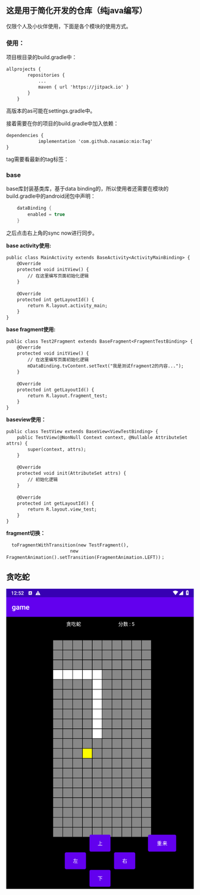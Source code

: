 ## 这是用于简化开发的仓库（纯java编写）

仅限个人及小伙伴使用，下面是各个模块的使用方式。

### 使用：

项目根目录的build.gradle中：

```
allprojects {
		repositories {
			...
			maven { url 'https://jitpack.io' }
		}
	}
```

高版本的as可能在settings.gradle中。

接着需要在你的项目的build.gradle中加入依赖：

```
dependencies {
            implementation 'com.github.nasamio:mio:Tag'
}
```

tag需要看最新的tag标签：

### base

base库封装基类库，基于data binding的，所以使用者还需要在模块的build.gradle中的android闭包中声明：

```groovy
    dataBinding {
        enabled = true
    }
```

之后点击右上角的sync now进行同步。

**base activity使用:**

```
public class MainActivity extends BaseActivity<ActivityMainBinding> {
    @Override
    protected void initView() {
        // 在这里编写页面初始化逻辑
    }

    @Override
    protected int getLayoutId() {
        return R.layout.activity_main;
    }
}
```

**base fragment使用:**

```
public class Test2Fragment extends BaseFragment<FragmentTestBinding> {
    @Override
    protected void initView() {
        // 在这里编写页面初始化逻辑
        mDataBinding.tvContent.setText("我是测试fragment2的内容...");
    }

    @Override
    protected int getLayoutId() {
        return R.layout.fragment_test;
    }
}

```

**baseview使用：**

```
public class TestView extends BaseView<ViewTestBinding> {
    public TestView(@NonNull Context context, @Nullable AttributeSet attrs) {
        super(context, attrs);
    }

    @Override
    protected void init(AttributeSet attrs) {
        // 初始化逻辑
    }

    @Override
    protected int getLayoutId() {
        return R.layout.view_test;
    }
}
```

**fragment切换：**

```
  toFragmentWithTransition(new TestFragment(),
                        new FragmentAnimation().setTransition(FragmentAnimation.LEFT))；
```

## 贪吃蛇
![screenshot](https://github.com/nasamio/mio/blob/master/img_tcs.jpg?raw=true)